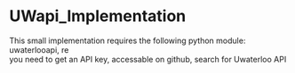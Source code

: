 # UWapi_Implementation
 This small implementation requires the following python module:  
 uwaterlooapi, re  
 you need to get an API key, accessable on github, search for Uwaterloo API
